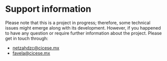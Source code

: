 # Support information

Please note that this is a project in progress; therefore, some technical issues might emerge along with its development. However, if you happened to have any question or require further information about the project. Please get in touch through:

* [netzahdzc@cicese.mx](mailto:netzahdzc@cicese.mx)
* [favela@cicese.mx](mailto:favela@cicese.mx)

